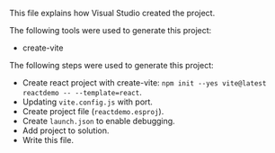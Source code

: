 This file explains how Visual Studio created the project.

The following tools were used to generate this project:
- create-vite

The following steps were used to generate this project:
- Create react project with create-vite: `npm init --yes vite@latest reactdemo -- --template=react`.
- Updating `vite.config.js` with port.
- Create project file (`reactdemo.esproj`).
- Create `launch.json` to enable debugging.
- Add project to solution.
- Write this file.
